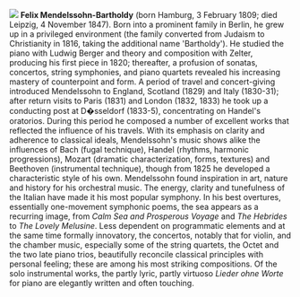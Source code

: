 ![](/Mendel05.jpg)
**Felix Mendelssohn-Bartholdy** (born Hamburg, 3 February 1809; died Leipzig, 4 November 1847). Born into a prominent family in Berlin, he grew up in a privileged environment (the family converted from Judaism to Christianity in 1816, taking the additional name 'Bartholdy'). He studied the piano with Ludwig Berger and theory and composition with Zelter, producing his first piece in 1820; thereafter, a profusion of sonatas, concertos, string symphonies, and piano quartets revealed his increasing mastery of counterpoint and form. 
A period of travel and concert-giving introduced Mendelssohn to England, Scotland (1829) and Italy (1830-31); after return visits to Paris (1831) and London (1832, 1833) he took up a conducting post at D�sseldorf (1833-5), concentrating on Handel's oratorios. During this period he composed a number of excellent works that reflected the influence of his travels.
With its emphasis on clarity and adherence to classical ideals, Mendelssohn's music shows alike the influences of Bach (fugal technique), Handel (rhythms, harmonic progressions), Mozart (dramatic characterization, forms, textures) and Beethoven (instrumental technique), though from 1825 he developed a characteristic style of his own.
Mendelssohn found inspiration in art, nature and history for his orchestral music. The energy, clarity and tunefulness of the Italian have made it his most popular symphony. In his best overtures, essentially one-movement symphonic poems, the sea appears as a recurring image, from *Calm Sea and Prosperous Voyage* and *The Hebrides* to *The Lovely Melusine*. Less dependent on programmatic elements and at the same time formally innovatory, the concertos, notably that for violin, and the chamber music, especially some of the string quartets, the Octet and the two late piano trios, beautifully reconcile classical principles with personal feeling; these are among his most striking compositions. Of the solo instrumental works, the partly lyric, partly virtuoso *Lieder ohne Worte* for piano are elegantly written and often touching.